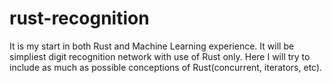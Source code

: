 # rust-recognition
It is my start in both Rust and Machine Learning experience. It will be simpliest digit recognition network with use of Rust only. Here I will try to include as much as possible conceptions of Rust(concurrent, iterators, etc).
